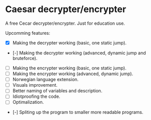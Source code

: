 # Caesar decrypter/encrypter
A free Cecar decrypter/encrypter. Just for education use.

Upcomming features:
- [x] Making the decrypter working (basic, one static jump).
- [-] Making the decrypter working (advanced, dynamic jump and bruteforce).
- [ ] Making the encrypter working (basic, one static jump).
- [ ] Making the encrypter working (advanced, dynamic jump).
- [ ] Norwegian language extension.
- [ ] Visuals improvement.
- [ ] Better naming of variables and description.
- [ ] Idiotproofing the code.
- [ ] Optimalization.

- [-] Spliting up the program to smaller more readable programs. 
